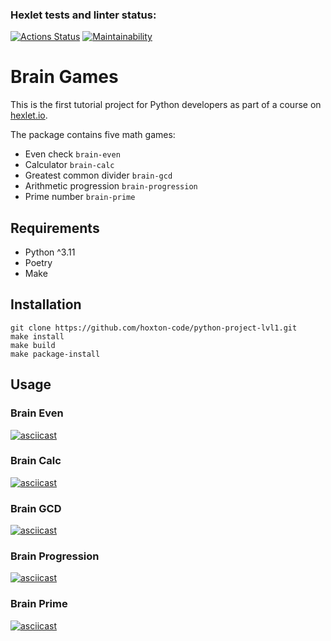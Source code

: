 ### Hexlet tests and linter status:
[![Actions Status](https://github.com/slavaslayc/python-project-lvl1/workflows/hexlet-check/badge.svg)](https://github.com/slavaslayc/python-project-lvl1/actions)
[![Maintainability](https://api.codeclimate.com/v1/badges/7edef9e1411d7d57146b/maintainability)](https://codeclimate.com/github/hoxton-code/python-project-lvl1/maintainability)

# Brain Games
This is the first tutorial project for Python developers as part of a course on [hexlet.io](https://ru.hexlet.io/programs/python/projects/49).

The package contains five math games:
- Even check `brain-even`
- Calculator `brain-calc`
- Greatest common divider `brain-gcd`
- Arithmetic progression `brain-progression`
- Prime number `brain-prime`
## Requirements
- Python ^3.11
- Poetry
- Make
## Installation
```
git clone https://github.com/hoxton-code/python-project-lvl1.git
make install
make build
make package-install
```

## Usage
### Brain Even
[![asciicast](https://asciinema.org/a/IHng5bF3YML1LqF4KO46VwhZu.svg)](https://asciinema.org/a/IHng5bF3YML1LqF4KO46VwhZu)
### Brain Calc
[![asciicast](https://asciinema.org/a/tC5bkeNh84lIYSP9qNUBd03ZO.svg)](https://asciinema.org/a/tC5bkeNh84lIYSP9qNUBd03ZO)
### Brain GCD
[![asciicast](https://asciinema.org/a/l23XBprc0cffkV20ArePf7zVB.svg)](https://asciinema.org/a/l23XBprc0cffkV20ArePf7zVB)
### Brain Progression
[![asciicast](https://asciinema.org/a/ByVONLVAZpSSEZlxUBIFaLjua.svg)](https://asciinema.org/a/ByVONLVAZpSSEZlxUBIFaLjua)
### Brain Prime
[![asciicast](https://asciinema.org/a/qBiWbJwlp6beHMUuTU2ennOka.svg)](https://asciinema.org/a/qBiWbJwlp6beHMUuTU2ennOka)